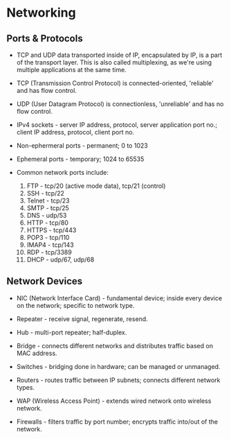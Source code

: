 # Networking

## Ports & Protocols

* TCP and UDP data transported inside of IP, encapsulated by IP, is a part of the transport layer. This is also called multiplexing, as we're using multiple applications at the same time.

* TCP (Transmission Control Protocol) is connected-oriented, 'reliable' and has flow control.

* UDP (User Datagram Protocol) is connectionless, 'unreliable' and has no flow control.

* IPv4 sockets - server IP address, protocol, server application port no.; client IP address, protocol, client port no.

* Non-ephermeral ports - permanent; 0 to 1023

* Ephemeral ports - temporary; 1024 to 65535

* Common network ports include:

    1. FTP - tcp/20 (active mode data), tcp/21 (control)
    2. SSH - tcp/22
    3. Telnet - tcp/23
    4. SMTP - tcp/25
    5. DNS - udp/53
    6. HTTP - tcp/80
    7. HTTPS - tcp/443
    8. POP3 - tcp/110
    9. IMAP4 - tcp/143
    10. RDP - tcp/3389
    11. DHCP - udp/67, udp/68

## Network Devices

* NIC (Network Interface Card) - fundamental device; inside every device on the network; specific to network type.

* Repeater - receive signal, regenerate, resend.

* Hub - multi-port repeater; half-duplex.

* Bridge - connects different networks and distributes traffic based on MAC address.

* Switches - bridging done in hardware; can be managed or unmanaged.

* Routers - routes traffic between IP subnets; connects different network types.

* WAP (Wireless Access Point) - extends wired network onto wireless network.

* Firewalls - filters traffic by port number; encrypts traffic into/out of the network.
